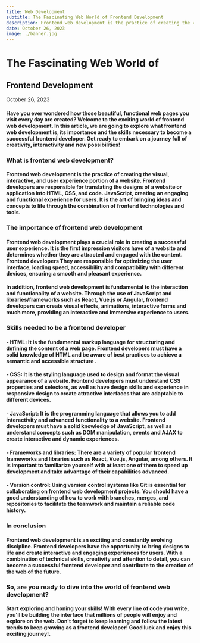 ```yaml
---
title: Web Development
subtitle: The Fascinating Web World of Frontend Development
description: Frontend web development is the practice of creating the visual, interactive, and user experience portion of a website. Frontend developers are responsible for translating designs into HTML, CSS, and JavaScript code, creating an engaging and functional experience for users.
date: October 26, 2023
image: ./banner.jpg
---
```


# The Fascinating Web World of
## Frontend Development

October 26, 2023

#### Have you ever wondered how those beautiful, functional web pages you visit every day are created? Welcome to the exciting world of frontend web development. In this article, we are going to explore what frontend web development is, its importance and the skills necessary to become a successful frontend developer. Get ready to embark on a journey full of creativity, interactivity and new possibilities!

### What is frontend web development?

#### Frontend web development is the practice of creating the visual, interactive, and user experience portion of a website. Frontend developers are responsible for translating the designs of a website or application into HTML, CSS, and code. JavaScript, creating an engaging and functional experience for users. It is the art of bringing ideas and concepts to life through the combination of frontend technologies and tools.

### The importance of frontend web development

#### Frontend web development plays a crucial role in creating a successful user experience. It is the first impression visitors have of a website and determines whether they are attracted and engaged with the content. Frontend developers They are responsible for optimizing the user interface, loading speed, accessibility and compatibility with different devices, ensuring a smooth and pleasant experience.

#### In addition, frontend web development is fundamental to the interaction and functionality of a website. Through the use of JavaScript and libraries/frameworks such as React, Vue.js or Angular, frontend developers can create visual effects, animations, interactive forms and much more, providing an interactive and immersive experience to users.

### Skills needed to be a frontend developer

#### - HTML: It is the fundamental markup language for structuring and defining the content of a web page. Frontend developers must have a solid knowledge of HTML and be aware of best practices to achieve a semantic and accessible structure .

#### - CSS: It is the styling language used to design and format the visual appearance of a website. Frontend developers must understand CSS properties and selectors, as well as have design skills and experience in responsive design to create attractive interfaces that are adaptable to different devices.

#### - JavaScript: It is the programming language that allows you to add interactivity and advanced functionality to a website. Frontend developers must have a solid knowledge of JavaScript, as well as understand concepts such as DOM manipulation, events and AJAX to create interactive and dynamic experiences.

#### - Frameworks and libraries: There are a variety of popular frontend frameworks and libraries such as React, Vue.js, Angular, among others. It is important to familiarize yourself with at least one of them to speed up development and take advantage of their capabilities advanced.

#### - Version control: Using version control systems like Git is essential for collaborating on frontend web development projects. You should have a good understanding of how to work with branches, merges, and repositories to facilitate the teamwork and maintain a reliable code history.

### In conclusion

#### Frontend web development is an exciting and constantly evolving discipline. Frontend developers have the opportunity to bring designs to life and create interactive and engaging experiences for users. With a combination of technical skills, creativity and attention to detail, you can become a successful frontend developer and contribute to the creation of the web of the future.

### So, are you ready to dive into the world of frontend web development?

#### Start exploring and honing your skills! With every line of code you write, you'll be building the interface that millions of people will enjoy and explore on the web. Don't forget to keep learning and follow the latest trends to keep growing as a frontend developer! Good luck and enjoy this exciting journey!.

 